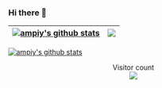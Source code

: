 ### Hi there 👋

<!--
**ampiy/ampiy** is a ✨ _special_ ✨ repository because its `README.md` (this file) appears on your GitHub profile.

Here are some ideas to get you started:

- 🔭 I’m currently working on ...
- 🌱 I’m currently learning ...
- 👯 I’m looking to collaborate on ...
- 🤔 I’m looking for help with ...
- 💬 Ask me about ...
- 📫 How to reach me: ...
- 😄 Pronouns: ...
- ⚡ Fun fact: ...
-->


| <a href="https://github.com/ampiy/github-readme-stats"><img align="center" src="https://github-readme-stats.vercel.app/api?username=ampiy&show_icons=true&include_all_commits=true&theme=buefy&hide_border=true" alt="ampiy's github stats" /></a> | <a href="https://github.com/ampiy/github-readme-stats"><img align="center" src="https://github-readme-stats.vercel.app/api/top-langs/?username=ampiy&layout=compact&theme=buefy&hide_border=true" /></a> |
| ------------- | ------------- |

<a href="https://github-profile-trophy.vercel.app/?username=ampiy"><img align="center" src="https://github-profile-trophy.vercel.app/?username=ampiy" alt="ampiy's github stats" /></a>



<p align="center"> 
  Visitor count<br>
  <img src="https://profile-counter.glitch.me/ampiy/count.svg" />
</p>
